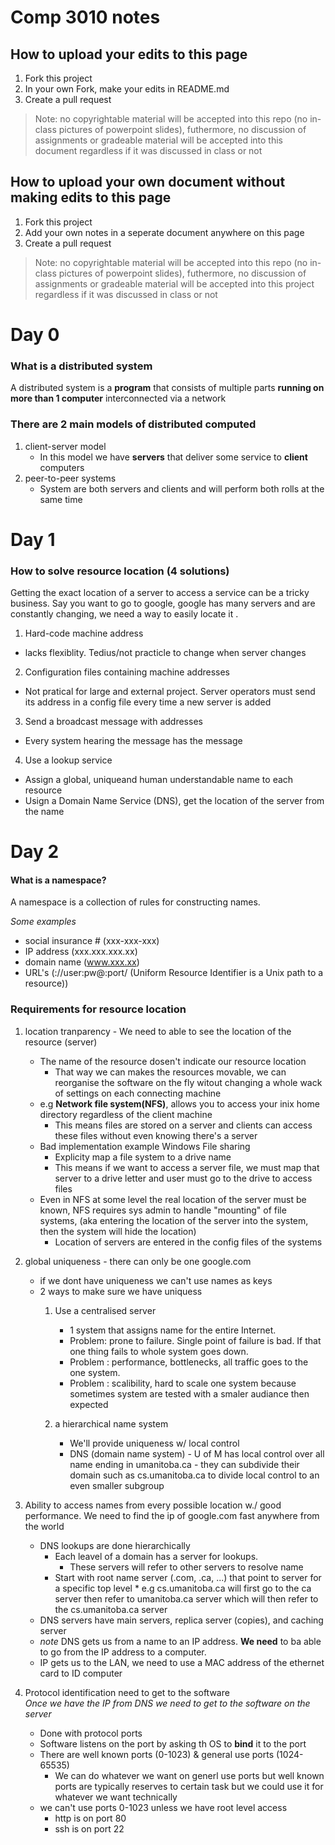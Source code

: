 # Comp 3010 notes

## How to upload your edits to this page
1. Fork this project
2. In your own Fork, make your edits in README.md
3. Create a pull request
> Note: no copyrightable material will be accepted into this repo (no in-class pictures of powerpoint slides), futhermore, no discussion of assignments or gradeable material will be accepted into this document regardless if it was discussed in class or not

## How to upload your own document without making edits to this page
1. Fork this project
2. Add your own notes in a seperate document anywhere on this page
3. Create a pull request
> Note: no copyrightable material will be accepted into this repo (no in-class pictures of powerpoint slides), futhermore, no discussion of assignments or gradeable material will be accepted into this project regardless if it was discussed in class or not

# Day 0

### What is a distributed system
A distributed system is a **program** that consists of multiple parts **running on more than 1 computer** interconnected via a network

### There are 2 main models of distributed computed
1. client-server model
   * In this model we have **servers** that deliver some service to **client** computers
2. peer-to-peer systems
   * System are both servers and clients and will perform both rolls at the same time


# Day 1

### How to solve resource location (4 solutions)
Getting the exact location of a server to access a service can be a tricky business.  Say you want to go to google, google has many servers and are constantly changing, we need a way to easily locate it .

1. Hard-code machine address
* lacks flexiblity. Tedius/not practicle to change when server changes
2. Configuration files containing machine addresses
* Not pratical for large and external project.  Server operators must send its address in a config file every time a new server is added
3. Send a broadcast message with addresses
* Every system hearing the message has the message
4. Use a lookup service
* Assign a global, uniqueand human understandable name to each resource
* Usign a Domain Name Service (DNS), get the location of the server from the name

# Day 2
#### What is a namespace?
A namespace is a collection of rules for constructing names.

*Some examples*
- social insurance # (xxx-xxx-xxx)
- IP address (xxx.xxx.xxx.xx)
- domain name (www.xxx.xx)
- URL's (<protocol>://user:pw@<hostname>:port/<URI> (Uniform Resource Identifier is a Unix path to a resource))
  
 ### Requirements for resource location
 1. location tranparency - We need to able to see the location of the resource (server)
	* The name of the resource dosen't indicate our resource location
		* That way we can makes the resources movable, we can reorganise the software on the fly witout changing a whole wack of settings on each connecting machine
	*	e.g **Network file system(NFS)**, allows you to access your inix home directory regardless of the client machine
		*	This means files are stored on a server and clients can access these files without even knowing there's a server
	*	Bad implementation example Windows File sharing
		*	Explicity map a file system to a drive name
		*	This means if we want to access a server file, we must map that server to a drive letter and user must go to the drive to access files
	* Even in NFS at some level the real location of the server must be known, NFS requires sys admin to handle "mounting" of file systems, (aka entering the location of the server into the system, then the system will hide the location)
		* Location of servers are entered in the config files of the systems
2. global uniqueness 	 - there can only be one google.com
	* if we dont have uniqueness we can't use names as keys 
	* 2 ways to make sure we have uniquess
		1. Use a centralised server
			* 1 system that assigns name for the entire Internet.
			* Problem: prone to failure. Single point of failure is bad. If that one thing fails to whole system goes down. 
			* Problem : performance, bottlenecks, all traffic goes to the one system. 
			* Problem : scalibility, hard to scale one system because sometimes system are tested with a smaler audiance then expected
		2. a hierarchical name system
		
			* We'll provide uniqueness w/ local control
			* DNS (domain name system) - U of M has local control over all name ending in umanitoba.ca - they can subdivide their domain such as cs.umanitoba.ca to divide local control to an even smaller subgroup
3. Ability to access names from every possible location w./ good performance.  We need to find the ip of google.com fast anywhere from the world

	* DNS lookups are done hierarchically
		* Each leavel of a domain has a server for lookups.  
			* These servers will refer to other servers to resolve name 
		* Start with root name server (.com, .ca, ...) that point to server for a specific top level
				* e.g cs.umanitoba.ca will first go to the ca server then refer to umanitoba.ca server which will then refer to the cs.umanitoba.ca server
	* DNS servers have main servers, replica server (copies), and caching server
	* *note* DNS gets us from a name to an IP address. **We need** to ba able to go from the IP address to a computer. 
	* IP gets us to the LAN, we need to use a MAC address of the ethernet card to ID computer 
4. Protocol identification need to get to the software    
*Once we have the IP from DNS we need to get to the software on the server*    
	* Done with protocol ports
	* Software  listens on the port by asking th OS to **bind** it to the port 
	* There are well known ports (0-1023) & general use ports (1024-65535)
		* We can do whatever we want on generl use ports but well known ports are typically reserves to certain task but we could use it for whatever we want technically
	* we can't use ports 0-1023 unless we have root level access
		* http is on port 80
		* ssh is on port 22
